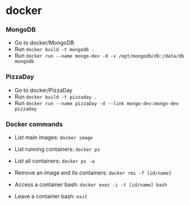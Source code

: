 # docker

### MongoDB

- Go to docker/MongoDB
- Run `docker build -t mongodb .`
- Run `docker run --name mongo-dev -d -v /opt/mongodb/db:/data/db mongodb`

### PizzaDay

- Go to docker/PizzaDay
- Run `docker build -t pizzaday .`
- Run `docker run --name pizzaDay -d --link mongo-dev:mongo-dev pizzaday`

### Docker commands

- List main images: `docker image`

- List running containers: `docker ps`

- List all containers: `docker ps -a`

- Remove an image and its containers: `docker rmi -f [id/name]`

- Access a container bash: `docker exec -i -t [id/name] bash`

- Leave a container bash: `exit`